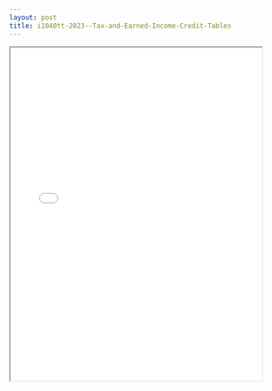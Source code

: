 ```yaml
---
layout: post
title: i1040tt-2023--Tax-and-Earned-Income-Credit-Tables
---
```


<div class="pdf-container">
<iframe src="/ea//_pdf-2-md/i1040tt-2023--Tax-and-Earned-Income-Credit-Tables.pdf" height="600" width="90%" allowFullScreen="true"></iframe>
</div>


